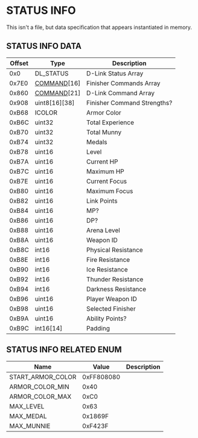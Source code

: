 # STATUS INFO

This isn't a file, but data specification that appears instantiated in memory.

## STATUS INFO DATA

| Offset | Type  | Description
|---------|--------|------------
| 0x0     | DL_STATUS | D-Link Status Array
| 0x7E0   | [COMMAND](./Command.md#Command)[16] | Finisher Commands Array
| 0x860   | [COMMAND](./Command.md#Command)[21] | D-Link Command Array
| 0x908   | uint8[16][38] | Finisher Command Strengths?
| 0xB68   | ICOLOR | Armor Color
| 0xB6C   | uint32 | Total Experience
| 0xB70   | uint32 | Total Munny
| 0xB74   | uint32 | Medals
| 0xB78   | uint16 | Level
| 0xB7A   | uint16 | Current HP
| 0xB7C   | uint16 | Maximum HP
| 0xB7E   | uint16 | Current Focus
| 0xB80   | uint16 | Maximum Focus
| 0xB82   | uint16 | Link Points
| 0xB84   | uint16 | MP?
| 0xB86   | uint16 | DP?
| 0xB88   | uint16 | Arena Level
| 0xB8A   | uint16 | Weapon ID
| 0xB8C   | int16 | Physical Resistance
| 0xB8E   | int16 | Fire Resistance
| 0xB90   | int16 | Ice Resistance
| 0xB92   | int16 | Thunder Resistance
| 0xB94   | int16 | Darkness Resistance
| 0xB96   | uint16 | Player Weapon ID
| 0xB98   | uint16 | Selected Finisher
| 0xB9A   | uint16 | Ability Points?
| 0xB9C   | int16[14] | Padding

## STATUS INFO RELATED ENUM

| Name            |      Value      |     Description
|-----------------|----------------|------------
| START_ARMOR_COLOR  | 0xFF808080  | 
| ARMOR_COLOR_MIN  | 0x40  | 
| ARMOR_COLOR_MAX  | 0xC0  | 
| MAX_LEVEL  | 0x63 | 
| MAX_MEDAL  | 0x1869F | 
| MAX_MUNNIE  | 0xF423F | 